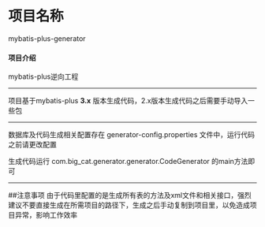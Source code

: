 # 项目名称
mybatis-plus-generator

#### 项目介绍
mybatis-plus逆向工程

---
项目基于mybatis-plus **3.x** 版本生成代码，2.x版本生成代码之后需要手动导入一些包

---
数据库及代码生成相关配置存在 generator-config.properties 文件中，运行代码之前请更改配置

生成代码运行 com.big_cat.generator.generator.CodeGenerator 的main方法即可

---
##注意事项
由于代码里配置的是生成所有表的方法及xml文件和相关接口，强烈建议不要直接生成在所需项目的路径下，生成之后手动复制到项目里，以免造成项目异常，影响工作效率